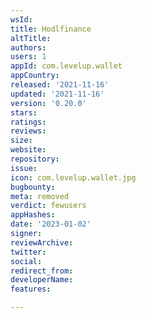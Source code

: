 ```yaml
---
wsId: 
title: Hodlfinance
altTitle: 
authors: 
users: 1
appId: com.levelup.wallet
appCountry: 
released: '2021-11-16'
updated: '2021-11-16'
version: '0.20.0'
stars: 
ratings: 
reviews: 
size: 
website: 
repository: 
issue: 
icon: com.levelup.wallet.jpg
bugbounty: 
meta: removed
verdict: fewusers
appHashes: 
date: '2023-01-02'
signer: 
reviewArchive: 
twitter: 
social: 
redirect_from: 
developerName: 
features: 

---
```


